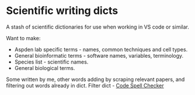 # Scientific writing dicts

 A stash of scientific dictionaries for use when working in VS code or similar. 

Want to make:

- Aspden lab specific terms - names, common techniques and cell types.
- General bioinformatic terms - software names, variables, terminology.
- Species list - scientific names.
- General biological terms.


Some written by me, other words adding by scraping relevant papers, and filtering out words already in dict.
Filter dict - [Code Spell Checker](https://github.com/streetsidesoftware/cspell-dicts/blob/master/dictionaries/en_GB/src/wordsEnGb.txt)